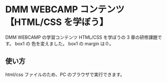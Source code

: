 # DMM WEBCAMP コンテンツ【HTML/CSS を学ぼう】

DMM WEBCAMP の学習コンテンツ HTML/CSS を学ぼうの 3 章の研修課題です。
box1 の 色を変えました。
box1 の margin は０。

## 使い方

html/css ファイルのため、PC のブラウザで実行できます。
